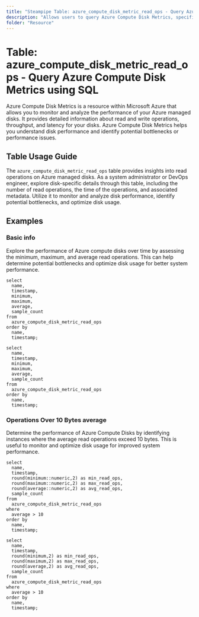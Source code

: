 ```yaml
---
title: "Steampipe Table: azure_compute_disk_metric_read_ops - Query Azure Compute Disk Metrics using SQL"
description: "Allows users to query Azure Compute Disk Metrics, specifically read operations, providing insights into disk performance and potential bottlenecks."
folder: "Resource"
---
```


# Table: azure_compute_disk_metric_read_ops - Query Azure Compute Disk Metrics using SQL

Azure Compute Disk Metrics is a resource within Microsoft Azure that allows you to monitor and analyze the performance of your Azure managed disks. It provides detailed information about read and write operations, throughput, and latency for your disks. Azure Compute Disk Metrics helps you understand disk performance and identify potential bottlenecks or performance issues.

## Table Usage Guide

The `azure_compute_disk_metric_read_ops` table provides insights into read operations on Azure managed disks. As a system administrator or DevOps engineer, explore disk-specific details through this table, including the number of read operations, the time of the operations, and associated metadata. Utilize it to monitor and analyze disk performance, identify potential bottlenecks, and optimize disk usage.

## Examples

### Basic info
Explore the performance of Azure compute disks over time by assessing the minimum, maximum, and average read operations. This can help determine potential bottlenecks and optimize disk usage for better system performance.

```sql+postgres
select
  name,
  timestamp,
  minimum,
  maximum,
  average,
  sample_count
from
  azure_compute_disk_metric_read_ops
order by
  name,
  timestamp;
```

```sql+sqlite
select
  name,
  timestamp,
  minimum,
  maximum,
  average,
  sample_count
from
  azure_compute_disk_metric_read_ops
order by
  name,
  timestamp;
```

### Operations Over 10 Bytes average
Determine the performance of Azure Compute Disks by identifying instances where the average read operations exceed 10 bytes. This is useful to monitor and optimize disk usage for improved system performance.

```sql+postgres
select
  name,
  timestamp,
  round(minimum::numeric,2) as min_read_ops,
  round(maximum::numeric,2) as max_read_ops,
  round(average::numeric,2) as avg_read_ops,
  sample_count
from
  azure_compute_disk_metric_read_ops
where
  average > 10
order by
  name,
  timestamp;
```

```sql+sqlite
select
  name,
  timestamp,
  round(minimum,2) as min_read_ops,
  round(maximum,2) as max_read_ops,
  round(average,2) as avg_read_ops,
  sample_count
from
  azure_compute_disk_metric_read_ops
where
  average > 10
order by
  name,
  timestamp;
```